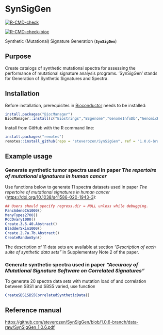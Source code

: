 
<!-- README.md is generated from README.Rmd. Please edit that file -->

# SynSigGen

<!-- badges: start -->

[![R-CMD-check](https://github.com/steverozen/SynSigGen/workflows/R-CMD-check/badge.svg?branch=1.0.6-branch)](https://github.com/steverozen/SynSigGen/actions?query=workflow%3AR-CMD-check+branch%3A1.0.6-branch)

[![R-CMD-check-bioc](https://github.com/steverozen/SynSigGen/workflows/R-CMD-check-bioc/badge.svg?branch=1.0.6-branch)](https://github.com/steverozen/SynSigGen/actions?query=workflow%3AR-CMD-check-bioc+branch%3A1.0.6-branch)

<!-- badges: end -->

Synthetic (Mutational) Signature Generation (**`SynSigGen`**)

## Purpose

Create catalogs of synthetic mutational spectra for assessing the
performance of mutational signature analysis programs. ‘SynSigGen’
stands for Generation of Synthetic Signatures and Spectra.

## Installation

Before installation, prerequisites in
[Bioconductor](https://www.bioconductor.org/) needs to be installed:

``` r
install.packages("BiocManager")
BiocManager::install(c("Biostrings","BSgenome","GenomeInfoDb","GenomicRanges"))
```

Install from GitHub with the R command line:

``` r
install.packages("remotes")
remotes::install_github(repo = "steverozen/SynSigGen", ref = "1.0.6-branch")
```

## Example usage

### Generate synthetic tumor spectra used in paper *The repertoire of mutational signatures in human cancer*

Use functions below to generate 11 spectra datasets used in paper *The
repertoire of mutational signatures in human cancer*
(<https://doi.org/10.1038/s41586-020-1943-3>):

``` r
## Users should specify regress.dir = NULL unless while debugging.
PancAdenoCA1000()
ManyTypes2700()
RCCOvary1000()
Create.3.5.40.Abstract()
BladderSkin1000()
Create.2.7a.7b.Abstract()
CreateRandomSyn()
```

The description of 11 data sets are available at section *“Description
of each suite of synthetic data sets”* in Supplementary Note 2 of the
paper.

### Generate synthetic spectra used in paper *“Accuracy of Mutational Signature Software on Correlated Signatures”*

To generate 20 spectra data sets with mutation load of and correlation
between SBS1 and SBS5 varied, use function

``` r
CreateSBS1SBS5CorrelatedSyntheticData()
```

## Reference manual

<https://github.com/steverozen/SynSigGen/blob/1.0.6-branch/data-raw/SynSigGen_1.0.6.pdf>

